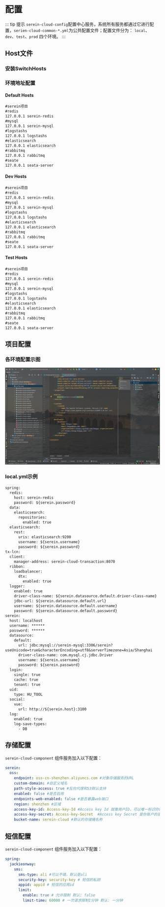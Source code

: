 # 配置

::: tip 提示
`serein-cloud-config`配置中心服务，系统所有服务都通过它进行配置，`serien-cloud-common-*.yml`为公共配置文件；配置文件分为：
`local`、`dev`、`test`、`prod` 四个环境。
:::

## Host文件

### 安装SwitchHosts

### 环境地址配置

#### Default Hosts

```text
#serein项目
#redis
127.0.0.1 serein-redis
#mysql
127.0.0.1 serein-mysql
#logstashs
127.0.0.1 logstashs
#elasticsearch
127.0.0.1 elasticsearch
#rabbitmq
127.0.0.1 rabbitmq
#seate
127.0.0.1 seata-server
```

#### Dev Hosts

```text
#serein项目
#redis
127.0.0.1 serein-redis
#mysql
127.0.0.1 serein-mysql
#logstashs
127.0.0.1 logstashs
#elasticsearch
127.0.0.1 elasticsearch
#rabbitmq
127.0.0.1 rabbitmq
#seate
127.0.0.1 seata-server
```

#### Test Hosts

```text
#serein项目
#redis
127.0.0.1 serein-redis
#mysql
127.0.0.1 serein-mysql
#logstashs
127.0.0.1 logstashs
#elasticsearch
127.0.0.1 elasticsearch
#rabbitmq
127.0.0.1 rabbitmq
#seate
127.0.0.1 seata-server
```

## 项目配置

### 各环境配置示图

![img.png](/back/images/setting-001.png)

### local.yml示例

```text
spring:
  redis:
    host: serein-redis
    password: ${serein.password}
  data:
    elasticsearch:
      repositories:
        enabled: true
  elasticsearch:
    rest:
      uris: elasticsearch:9200
      username: ${serein.username}
      password: ${serein.password}
tx-lcn:
  client:
    manager-address: serein-cloud-transaction:8070
  ribbon:
    loadbalancer:
      dtx:
        enabled: true
  logger:
    enabled: true
    driver-class-name: ${serein.datasource.default.driver-class-name}
    jdbc-url: ${serein.datasource.default.url}
    username: ${serein.datasource.default.username}
    password: ${serein.datasource.default.password}
serein:
  host: localhost
  username: ******
  password: ******
  datasource:
    default:
      url: jdbc:mysql://serein-mysql:3306/serein?useUnicode=true&characterEncoding=utf8&serverTimezone=Asia/Shanghai
      driver-class-name: com.mysql.cj.jdbc.Driver
      username: ${serein.username}
      password: ${serein.password}
  login:
    single: true
    cache: true
    tenant: true
  uid:
    type: HU_TOOL
  social:
    vue:
      url: http://${serein.host}:3100
  log:
    enabled: true
    log-save-types:
      - DB

```

## 存储配置

`serein-cloud-component` 组件服务加入以下配置：

```yaml
serein:
  oss:
    endpoint: oss-cn-shenzhen.aliyuncs.com #对象存储服务的URL
    custom-domain: #自定义域名
    path-style-access: true #反向代理和S3默认支持
    enabled: false #是否启用
    endpoints-web-enabled: false #是否暴露web端口
    region: shenzhen #区域
    access-key-id: Access-key-Id #Access key Id 就像用户ID，可以唯一标识你的账户
    access-key-secret: Access-key-Secret  #Access key Secret 是你账户的密码
    bucket-name: serein-cloud #默认的存储桶名称
```

## 短信配置

`serein-cloud-component` 组件服务加入以下配置：

```yaml
spring:
  jackieonway:
    sms:
      sms-type: ali #可以不填，默认是ali
      security-key: security-key # 短信的私钥
      appid: appid # 短信的应用id
      limit:
        enable: true # 允许限制 默认: false
        limit-time: 60000 # 一次请求限制1分钟 默认: 一分钟
```